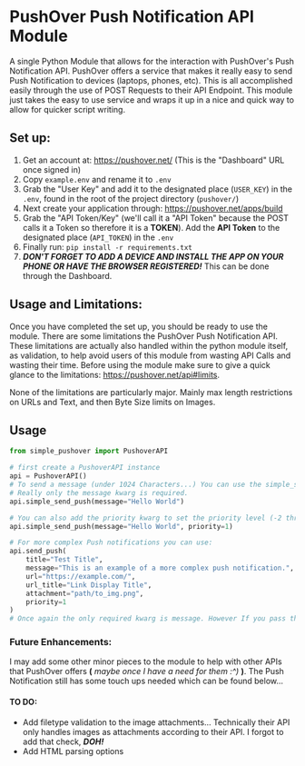 # PushOver Push Notification API Module
A single Python Module that allows for the interaction with PushOver's Push Notification API. PushOver offers a service that makes it really easy to send Push Notification to devices (laptops, phones, etc). This is all accomplished easily through the use of POST Requests to their API Endpoint. This module just takes the easy to use service and wraps it up in a nice and quick way to allow for quicker script writing.

## Set up:
1. Get an account at: https://pushover.net/ (This is the "Dashboard" URL once signed in)
2. Copy `example.env` and rename it to `.env`
3. Grab the "User Key" and add it to the designated place (`USER_KEY`) in the `.env`, found in the root of the project directory (`pushover/`) 
4. Next create your application through: https://pushover.net/apps/build
5. Grab the "API Token/Key" (we'll call it a "API Token" because the POST calls it a Token so therefore it is a **TOKEN**). Add the **API Token** to the designated place (`API_TOKEN`) in the `.env`
6. Finally run: `pip install -r requirements.txt`
7. ***DON'T FORGET TO ADD A DEVICE AND INSTALL THE APP ON YOUR PHONE OR HAVE THE BROWSER REGISTERED!*** This can be done through the Dashboard.

## Usage and Limitations:
Once you have completed the set up, you should be ready to use the module. There are some limitations the PushOver Push Notification API. These limitations are actually also handled within the python module itself, as validation, to help avoid users of this module from wasting API Calls and wasting their time. Before using the module make sure to give a quick glance to the limitations: https://pushover.net/api#limits.

None of the limitations are particularly major. Mainly max length restrictions on URLs and Text, and then Byte Size limits on Images.

## Usage
```python
from simple_pushover import PushoverAPI

# first create a PushoverAPI instance
api = PushoverAPI()
# To send a message (under 1024 Characters...) You can use the simple_send_push or the more featureful send_push.
# Really only the message kwarg is required.
api.simple_send_push(message="Hello World")

# You can also add the priority kwarg to set the priority level (-2 thru 2). I.E. priority=1 sends a message with a High Priority. It should be noted that the default is 0 which is normal priority
api.simple_send_push(message="Hello World", priority=1)

# For more complex Push notifications you can use:
api.send_push(
    title="Test Title",
    message="This is an example of a more complex push notification.",
    url="https://example.com/",
    url_title="Link Display Title",
    attachment="path/to_img.png",
    priority=1
)
# Once again the only required kwarg is message. However If you pass the kwarg url_title, you must also pass a URL.
```

### Future Enhancements:
I may add some other minor pieces to the module to help with other APIs that PushOver offers **(** *maybe once I have a need for them :^)* **)**. The Push Notification still has some touch ups needed which can be found below...

#### TO DO:
- Add filetype validation to the image attachments... Technically their API only handles images as attachments according to their API. I forgot to add that check, ***DOH!***
- Add HTML parsing options